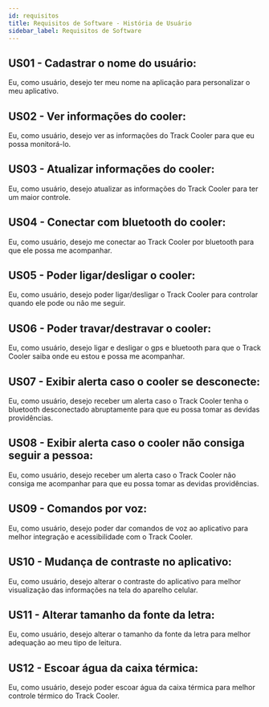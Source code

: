 ```yaml
---
id: requisitos
title: Requisitos de Software - História de Usuário
sidebar_label: Requisitos de Software
---
```


## US01 - Cadastrar o nome do usuário:

Eu, como usuário, desejo ter meu nome na aplicação para personalizar o meu aplicativo.

## US02 - Ver informações do cooler:

Eu, como usuário, desejo ver as informações do Track Cooler para que eu possa
monitorá-lo.

## US03 - Atualizar informações do cooler:

Eu, como usuário, desejo atualizar as informações do Track Cooler para ter um
maior controle.

## US04 - Conectar com bluetooth do cooler:

Eu, como usuário, desejo me conectar ao Track Cooler por bluetooth para que ele
possa me acompanhar.

## US05 - Poder ligar/desligar o cooler:

Eu, como usuário, desejo poder ligar/desligar o Track Cooler para controlar quando ele pode ou não me seguir.

## US06 - Poder travar/destravar o cooler:

Eu, como usuário, desejo ligar e desligar o gps e bluetooth para que o Track Cooler saiba onde eu estou e possa me acompanhar.

## US07 - Exibir alerta caso o cooler se desconecte:

Eu, como usuário, desejo receber um alerta caso o Track Cooler tenha o bluetooth desconectado abruptamente para que eu possa tomar as devidas providências.

## US08 - Exibir alerta caso o cooler não consiga seguir a pessoa:

Eu, como usuário, desejo receber um alerta caso o Track Cooler não consiga me
acompanhar para que eu possa tomar as devidas providências.

## US09 - Comandos por voz:

Eu, como usuário, desejo poder dar comandos de voz ao aplicativo para melhor
integração e acessibilidade com o Track Cooler.

## US10 - Mudança de contraste no aplicativo:

Eu, como usuário, desejo alterar o contraste do aplicativo para melhor visualização das informações na tela do aparelho celular.

## US11 - Alterar tamanho da fonte da letra:

Eu, como usuário, desejo alterar o tamanho da fonte da letra para melhor adequação ao meu tipo de leitura.

## US12 - Escoar água da caixa térmica:
Eu, como usuário, desejo poder escoar água da caixa térmica para melhor controle térmico do Track Cooler.
